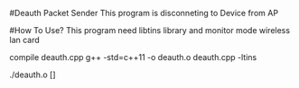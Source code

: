 #Deauth Packet Sender
This program is disconneting to Device from AP 

#How To Use?
This program need libtins library and monitor mode wireless lan card

compile deauth.cpp
g++ -std=c++11 -o deauth.o deauth.cpp -ltins

./deauth.o <interface> <ap mac address> [<deivce mac address>]
